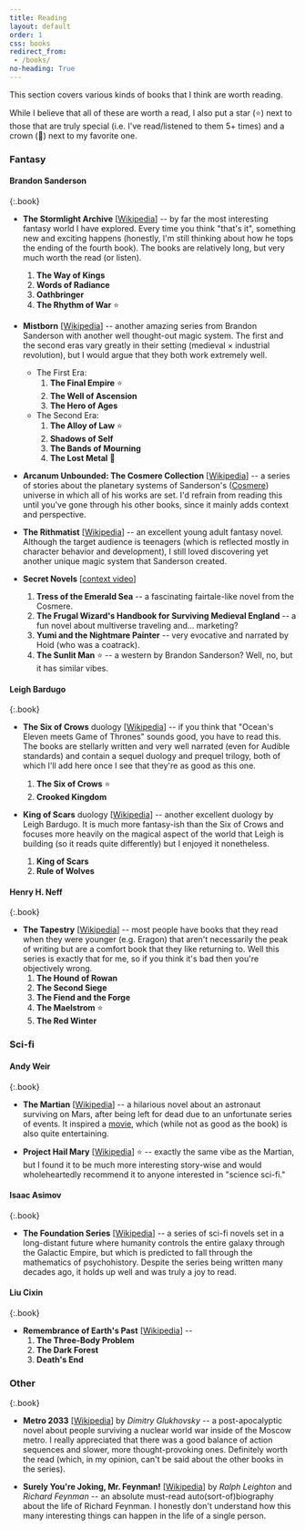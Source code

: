 ```yaml
---
title: Reading
layout: default
order: 1
css: books
redirect_from:
 - /books/
no-heading: True
---
```


This section covers various kinds of books that I think are worth reading.

While I believe that all of these are worth a read, I also put a star (⭐) next to those that are truly special (i.e. I've read/listened to them 5+ times) and a crown (👑) next to my favorite one.

### Fantasy

#### Brandon Sanderson

{:.book}
- **The Stormlight Archive** [[Wikipedia](https://en.wikipedia.org/wiki/The_Stormlight_Archive)] -- by far the most interesting fantasy world I have explored. Every time you think "that's it", something new and exciting happens (honestly, I'm still thinking about how he tops the ending of the fourth book). The books are relatively long, but very much worth the read (or listen).
	1. **The Way of Kings**
	2. **Words of Radiance**
	3. **Oathbringer**
	4. **The Rhythm of War** ⭐

- **Mistborn** [[Wikipedia](https://en.wikipedia.org/wiki/Mistborn_series)] -- another amazing series from Brandon Sanderson with another well thought-out magic system. The first and the second eras vary greatly in their setting (medieval × industrial revolution), but I would argue that they both work extremely well.
	- The First Era:
		1. **The Final Empire** ⭐
		2. **The Well of Ascension**
		3. **The Hero of Ages**
	- The Second Era:
		1. **The Alloy of Law** ⭐
		2. **Shadows of Self**
		3. **The Bands of Mourning**
		4. **The Lost Metal** 👑

- **Arcanum Unbounded: The Cosmere Collection** [[Wikipedia](https://en.wikipedia.org/wiki/Arcanum_Unbounded:_The_Cosmere_Collection)] -- a series of stories about the planetary systems of Sanderson's ([Cosmere](https://en.wikipedia.org/wiki/Brandon_Sanderson#Cosmere)) universe in which all of his works are set. I'd refrain from reading this until you've gone through his other books, since it mainly adds context and perspective.

- **The Rithmatist** [[Wikipedia](https://en.wikipedia.org/wiki/The_Rithmatist)] -- an excellent young adult fantasy novel. Although the target audience is teenagers (which is reflected mostly in character behavior and development), I still loved discovering yet another unique magic system that Sanderson created.

- **Secret Novels** [[context video](https://www.youtube.com/watch?v=6a-k6eaT-jQ)]
	1. **Tress of the Emerald Sea** -- a fascinating fairtale-like novel from the Cosmere.
	2. **The Frugal Wizard's Handbook for Surviving Medieval England** -- a fun novel about multiverse traveling and... marketing?
	3. **Yumi and the Nightmare Painter** -- very evocative and narrated by Hoid (who was a coatrack).
	4. **The Sunlit Man** ⭐ -- a western by Brandon Sanderson? Well, no, but it has similar vibes.

#### Leigh Bardugo

{:.book}
- **The Six of Crows** duology [[Wikipedia](https://en.wikipedia.org/wiki/Six_of_Crows)] -- if you think that "Ocean's Eleven meets Game of Thrones" sounds good, you have to read this. The books are stellarly written and very well narrated (even for Audible standards) and contain a sequel duology and prequel trilogy, both of which I'll add here once I see that they're as good as this one.
	1. **The Six of Crows** ⭐
	2. **Crooked Kingdom**

- **King of Scars** duology [[Wikipedia](https://en.wikipedia.org/wiki/King_of_Scars)] -- another excellent duology by Leigh Bardugo. It is much more fantasy-ish than the Six of Crows and focuses more heavily on the magical aspect of the world that Leigh is building (so it reads quite differently) but I enjoyed it nonetheless.
	1. **King of Scars**
	2. **Rule of Wolves**

#### Henry H. Neff

{:.book}
- **The Tapestry** [[Wikipedia](https://en.wikipedia.org/wiki/Henry_H._Neff#The_Tapestry_Series)] -- most people have books that they read when they were younger (e.g. Eragon) that aren't necessarily the peak of writing but are a comfort book that they like returning to. Well this series is exactly that for me, so if you think it's bad then you're objectively wrong.
    1. **The Hound of Rowan**
    2. **The Second Siege**
    3. **The Fiend and the Forge**
    4. **The Maelstrom** ⭐
    5. **The Red Winter**


### Sci-fi

#### Andy Weir

{:.book}
- **The Martian** [[Wikipedia](https://en.wikipedia.org/wiki/The_Martian_(Weir_novel))] -- a hilarious novel about an astronaut surviving on Mars, after being left for dead due to an unfortunate series of events. It inspired a [movie](https://en.wikipedia.org/wiki/The_Martian_(film)#Reception), which (while not as good as the book) is also quite entertaining.

- **Project Hail Mary** [[Wikipedia](https://en.wikipedia.org/wiki/Project_Hail_Mary)] ⭐ -- exactly the same vibe as the Martian, but I found it to be much more interesting story-wise and would wholeheartedly recommend it to anyone interested in "science sci-fi."

#### Isaac Asimov

{:.book}
- **The Foundation Series** [[Wikipedia](https://en.wikipedia.org/wiki/Foundation_series)] -- a series of sci-fi novels set in a long-distant future where humanity controls the entire galaxy through the Galactic Empire, but which is predicted to fall through the mathematics of psychohistory. Despite the series being written many decades ago, it holds up well and was truly a joy to read.

#### Liu Cixin

{:.book}
- **Remembrance of Earth's Past** [[Wikipedia](https://en.wikipedia.org/wiki/Remembrance_of_Earth%27s_Past)] -- 
    1. **The Three-Body Problem**
    2. **The Dark Forest**
    3. **Death's End**

### Other

{:.book}
- **Metro 2033** [[Wikipedia](https://en.wikipedia.org/wiki/Metro_2033)] by _Dimitry Glukhovsky_ -- a post-apocalyptic novel about people surviving a nuclear world war inside of the Moscow metro. I really appreciated that there was a good balance of action sequences and slower, more thought-provoking ones. Definitely worth the read (which, in my opinion, can't be said about the other books in the series).

- **Surely You're Joking, Mr. Feynman!** [[Wikipedia](https://en.wikipedia.org/wiki/Surely_You%27re_Joking,_Mr._Feynman!)] by _Ralph Leighton_ and _Richard Feynman_ -- an absolute must-read auto(sort-of)biography about the life of Richard Feynman. I honestly don't understand how this many interesting things can happen in the life of a single person.
